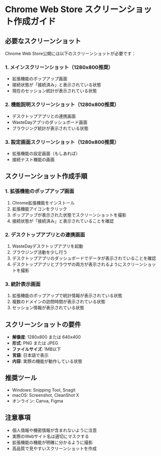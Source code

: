 # Chrome Web Store スクリーンショット作成ガイド

## 必要なスクリーンショット

Chrome Web Store公開には以下のスクリーンショットが必要です：

### 1. メインスクリーンショット（1280x800推奨）
- 拡張機能のポップアップ画面
- 接続状態が「接続済み」と表示されている状態
- 現在のセッション統計が表示されている状態

### 2. 機能説明スクリーンショット（1280x800推奨）
- デスクトップアプリとの連携画面
- WasteDayアプリのダッシュボード画面
- ブラウジング統計が表示されている状態

### 3. 設定画面スクリーンショット（1280x800推奨）
- 拡張機能の設定画面（もしあれば）
- 接続テスト機能の画面

## スクリーンショット作成手順

### 1. 拡張機能のポップアップ画面
1. Chrome拡張機能をインストール
2. 拡張機能アイコンをクリック
3. ポップアップが表示された状態でスクリーンショットを撮影
4. 接続状態が「接続済み」と表示されていることを確認

### 2. デスクトップアプリとの連携画面
1. WasteDayデスクトップアプリを起動
2. ブラウジング活動を少し行う
3. デスクトップアプリのダッシュボードでデータが表示されていることを確認
4. デスクトップアプリとブラウザの両方が表示されるようにスクリーンショットを撮影

### 3. 統計表示画面
1. 拡張機能のポップアップで統計情報が表示されている状態
2. 複数のドメインの訪問時間が表示されている状態
3. セッション情報が表示されている状態

## スクリーンショットの要件

- **解像度**: 1280x800 または 640x400
- **形式**: PNG または JPEG
- **ファイルサイズ**: 1MB以下
- **言語**: 日本語で表示
- **内容**: 実際の機能が動作している状態

## 推奨ツール

- Windows: Snipping Tool, Snagit
- macOS: Screenshot, CleanShot X
- オンライン: Canva, Figma

## 注意事項

- 個人情報や機密情報が含まれないように注意
- 実際のWebサイト名は適切にマスクする
- 拡張機能の機能が明確に分かるように撮影
- 高品質で見やすいスクリーンショットを作成


